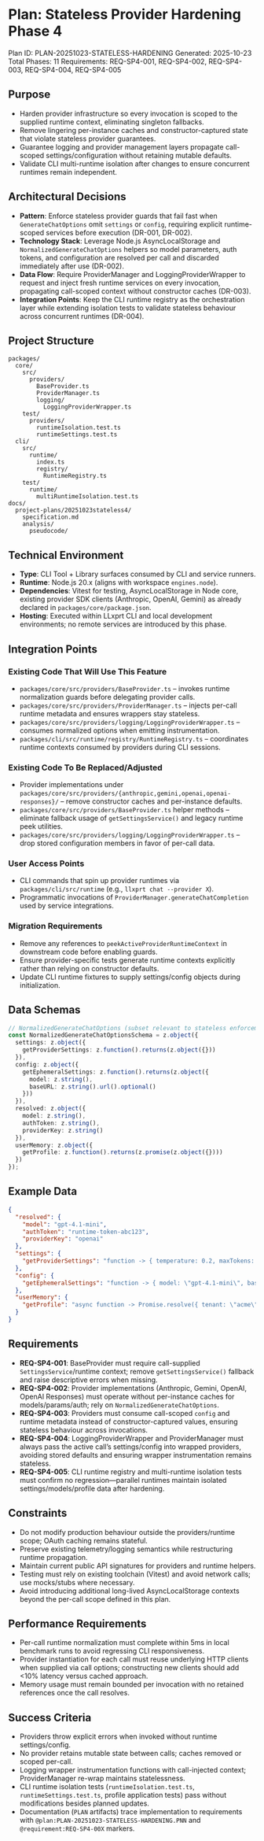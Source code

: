 # Plan: Stateless Provider Hardening Phase 4

Plan ID: PLAN-20251023-STATELESS-HARDENING
Generated: 2025-10-23
Total Phases: 11
Requirements: REQ-SP4-001, REQ-SP4-002, REQ-SP4-003, REQ-SP4-004, REQ-SP4-005

## Purpose
- Harden provider infrastructure so every invocation is scoped to the supplied runtime context, eliminating singleton fallbacks.
- Remove lingering per-instance caches and constructor-captured state that violate stateless provider guarantees.
- Guarantee logging and provider management layers propagate call-scoped settings/configuration without retaining mutable defaults.
- Validate CLI multi-runtime isolation after changes to ensure concurrent runtimes remain independent.

## Architectural Decisions
- **Pattern**: Enforce stateless provider guards that fail fast when `GenerateChatOptions` omit `settings` or `config`, requiring explicit runtime-scoped services before execution (DR-001, DR-002).
- **Technology Stack**: Leverage Node.js AsyncLocalStorage and `NormalizedGenerateChatOptions` helpers so model parameters, auth tokens, and configuration are resolved per call and discarded immediately after use (DR-002).
- **Data Flow**: Require ProviderManager and LoggingProviderWrapper to request and inject fresh runtime services on every invocation, propagating call-scoped context without constructor caches (DR-003).
- **Integration Points**: Keep the CLI runtime registry as the orchestration layer while extending isolation tests to validate stateless behaviour across concurrent runtimes (DR-004).

## Project Structure

```plaintext
packages/
  core/
    src/
      providers/
        BaseProvider.ts
        ProviderManager.ts
        logging/
          LoggingProviderWrapper.ts
    test/
      providers/
        runtimeIsolation.test.ts
        runtimeSettings.test.ts
  cli/
    src/
      runtime/
        index.ts
        registry/
          RuntimeRegistry.ts
    test/
      runtime/
        multiRuntimeIsolation.test.ts
docs/
  project-plans/20251023stateless4/
    specification.md
    analysis/
      pseudocode/
```

## Technical Environment
- **Type**: CLI Tool + Library surfaces consumed by CLI and service runners.
- **Runtime**: Node.js 20.x (aligns with workspace `engines.node`).
- **Dependencies**: Vitest for testing, AsyncLocalStorage in Node core, existing provider SDK clients (Anthropic, OpenAI, Gemini) as already declared in `packages/core/package.json`.
- **Hosting**: Executed within LLxprt CLI and local development environments; no remote services are introduced by this phase.

## Integration Points

### Existing Code That Will Use This Feature
- `packages/core/src/providers/BaseProvider.ts` – invokes runtime normalization guards before delegating provider calls.
- `packages/core/src/providers/ProviderManager.ts` – injects per-call runtime metadata and ensures wrappers stay stateless.
- `packages/core/src/providers/logging/LoggingProviderWrapper.ts` – consumes normalized options when emitting instrumentation.
- `packages/cli/src/runtime/registry/RuntimeRegistry.ts` – coordinates runtime contexts consumed by providers during CLI sessions.

### Existing Code To Be Replaced/Adjusted
- Provider implementations under `packages/core/src/providers/{anthropic,gemini,openai,openai-responses}/` – remove constructor caches and per-instance defaults.
- `packages/core/src/providers/BaseProvider.ts` helper methods – eliminate fallback usage of `getSettingsService()` and legacy runtime peek utilities.
- `packages/core/src/providers/logging/LoggingProviderWrapper.ts` – drop stored configuration members in favor of per-call data.

### User Access Points
- CLI commands that spin up provider runtimes via `packages/cli/src/runtime` (e.g., `llxprt chat --provider X`).
- Programmatic invocations of `ProviderManager.generateChatCompletion` used by service integrations.

### Migration Requirements
- Remove any references to `peekActiveProviderRuntimeContext` in downstream code before enabling guards.
- Ensure provider-specific tests generate runtime contexts explicitly rather than relying on constructor defaults.
- Update CLI runtime fixtures to supply settings/config objects during initialization.

## Data Schemas
```typescript
// NormalizedGenerateChatOptions (subset relevant to stateless enforcement)
const NormalizedGenerateChatOptionsSchema = z.object({
  settings: z.object({
    getProviderSettings: z.function().returns(z.object({}))
  }),
  config: z.object({
    getEphemeralSettings: z.function().returns(z.object({
      model: z.string(),
      baseURL: z.string().url().optional()
    }))
  }),
  resolved: z.object({
    model: z.string(),
    authToken: z.string(),
    providerKey: z.string()
  }),
  userMemory: z.object({
    getProfile: z.function().returns(z.promise(z.object({})))
  })
});
```

## Example Data
```json
{
  "resolved": {
    "model": "gpt-4.1-mini",
    "authToken": "runtime-token-abc123",
    "providerKey": "openai"
  },
  "settings": {
    "getProviderSettings": "function -> { temperature: 0.2, maxTokens: 1024 }"
  },
  "config": {
    "getEphemeralSettings": "function -> { model: \"gpt-4.1-mini\", baseURL: null }"
  },
  "userMemory": {
    "getProfile": "async function -> Promise.resolve({ tenant: \"acme\" })"
  }
}
```

## Requirements
- **REQ-SP4-001**: BaseProvider must require call-supplied `SettingsService`/runtime context; remove `getSettingsService()` fallback and raise descriptive errors when missing.
- **REQ-SP4-002**: Provider implementations (Anthropic, Gemini, OpenAI, OpenAI Responses) must operate without per-instance caches for models/params/auth; rely on `NormalizedGenerateChatOptions`.
- **REQ-SP4-003**: Providers must consume call-scoped `config` and runtime metadata instead of constructor-captured values, ensuring stateless behaviour across invocations.
- **REQ-SP4-004**: LoggingProviderWrapper and ProviderManager must always pass the active call’s settings/config into wrapped providers, avoiding stored defaults and ensuring wrapper instrumentation remains stateless.
- **REQ-SP4-005**: CLI runtime registry and multi-runtime isolation tests must confirm no regression—parallel runtimes maintain isolated settings/models/profile data after hardening.

## Constraints
- Do not modify production behaviour outside the providers/runtime scope; OAuth caching remains stateful.
- Preserve existing telemetry/logging semantics while restructuring runtime propagation.
- Maintain current public API signatures for providers and runtime helpers.
- Testing must rely on existing toolchain (Vitest) and avoid network calls; use mocks/stubs where necessary.
- Avoid introducing additional long-lived AsyncLocalStorage contexts beyond the per-call scope defined in this plan.

## Performance Requirements
- Per-call runtime normalization must complete within 5ms in local benchmark runs to avoid regressing CLI responsiveness.
- Provider instantiation for each call must reuse underlying HTTP clients when supplied via call options; constructing new clients should add <10% latency versus cached approach.
- Memory usage must remain bounded per invocation with no retained references once the call resolves.

## Success Criteria
- Providers throw explicit errors when invoked without runtime settings/config.
- No provider retains mutable state between calls; caches removed or scoped per-call.
- Logging wrapper instrumentation functions with call-injected context; ProviderManager re-wrap maintains statelessness.
- CLI runtime isolation tests (`runtimeIsolation.test.ts`, `runtimeSettings.test.ts`, profile application tests) pass without modifications besides planned updates.
- Documentation (`PLAN` artifacts) trace implementation to requirements with `@plan:PLAN-20251023-STATELESS-HARDENING.PNN` and `@requirement:REQ-SP4-00X` markers.

